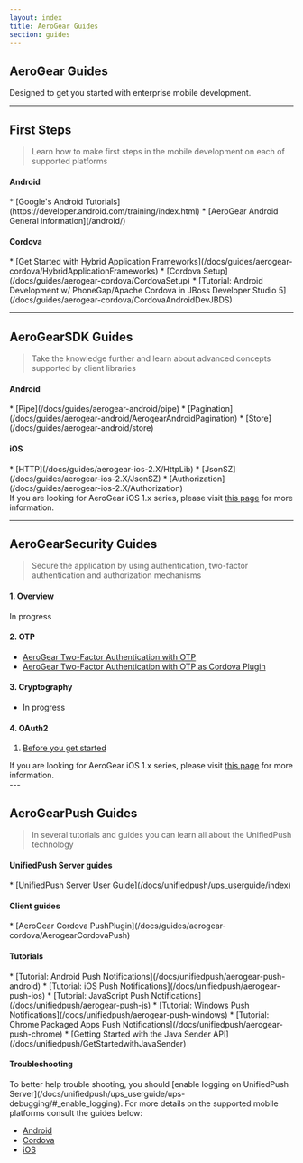 ```yaml
---
layout: index
title: AeroGear Guides
section: guides
---
```



<h2 class="section-header" id="overview">AeroGear Guides</h2>
Designed to get you started with enterprise mobile development.

---

<h2 class="section-header" id="first-steps"><i class="fa fa-graduation-cap"></i> First Steps</h2>

> Learn how to make first steps in the mobile development on each of supported platforms

<h4 id="coreAndroid">Android</h4>
* [Google's Android Tutorials](https://developer.android.com/training/index.html)
* [AeroGear Android General information](/android/)


<h4 id="coreCordova">Cordova</h4>
* [Get Started with Hybrid Application Frameworks](/docs/guides/aerogear-cordova/HybridApplicationFrameworks)
* [Cordova Setup](/docs/guides/aerogear-cordova/CordovaSetup)
* [Tutorial: Android Development w/ PhoneGap/Apache Cordova in JBoss Developer Studio 5](/docs/guides/aerogear-cordova/CordovaAndroidDevJBDS)

---

<h2 class="section-header" id="core"><i class="fa fa-rocket"></i> AeroGear<strong>SDK</strong> Guides</h2>

> Take the knowledge further and learn about advanced concepts supported by client libraries

<h4 id="coreAndroid">Android</h4>
* [Pipe](/docs/guides/aerogear-android/pipe)
* [Pagination](/docs/guides/aerogear-android/AerogearAndroidPagination)
* [Store](/docs/guides/aerogear-android/store)

<h4 id="coreIOS1">iOS</h4>
* [HTTP](/docs/guides/aerogear-ios-2.X/HttpLib)
* [JsonSZ](/docs/guides/aerogear-ios-2.X/JsonSZ)
* [Authorization](/docs/guides/aerogear-ios-2.X/Authorization)

<div class="alert alert-info" role="alert">If you are looking for AeroGear iOS 1.x series, please visit <a href="/docs/guides/aerogear-ios/">this page</a> for more information.</div>

---

<h2 class="section-header" id="security"><i class="fa fa-shield"></i> AeroGear<strong>Security</strong> Guides</h2>

> Secure the application by using authentication, two-factor authentication and authorization mechanisms

#### 1. Overview

In progress

#### 2. OTP
* [AeroGear Two-Factor Authentication with OTP](/docs/guides/AeroGear-OTP)
* [AeroGear Two-Factor Authentication with OTP as Cordova Plugin](/docs/guides/aerogear-cordova/AerogearCordovaOTP)

#### 3. Cryptography

* In progress

#### 4. OAuth2

  1. [Before you get started](/docs/guides/security/oauth2)

<div class="alert alert-info" role="alert">If you are looking for AeroGear iOS 1.x series, please visit <a href="/docs/guides/aerogear-ios/">this page</a> for more information.</div>
---

<h2 class="section-header" id="push"><i class="fa fa-paper-plane"></i> AeroGear<strong>Push</strong> Guides</h2>

> In several tutorials and guides you can learn all about the UnifiedPush technology

<h4 id="unifiedPush">UnifiedPush Server guides</h4>
* [UnifiedPush Server User Guide](/docs/unifiedpush/ups_userguide/index)

<h4 id="pushClientGuides">Client guides</h4>
* [AeroGear Cordova PushPlugin](/docs/guides/aerogear-cordova/AerogearCordovaPush)

<h4 id="pushTutorials">Tutorials</h4>
* [Tutorial: Android Push Notifications](/docs/unifiedpush/aerogear-push-android)
* [Tutorial: iOS Push Notifications](/docs/unifiedpush/aerogear-push-ios)
* [Tutorial: JavaScript Push Notifications](/docs/unifiedpush/aerogear-push-js)
* [Tutorial: Windows Push Notifications](/docs/unifiedpush/aerogear-push-windows)
* [Tutorial: Chrome Packaged Apps Push Notifications](/docs/unifiedpush/aerogear-push-chrome)
* [Getting Started with the Java Sender API](/docs/unifiedpush/GetStartedwithJavaSender)

<h4 id="pushTroubleshooting">Troubleshooting</h4>
To better help trouble shooting, you should [enable logging on UnifiedPush Server](/docs/unifiedpush/ups_userguide/ups-debugging/#_enable_logging).
For more details on the supported mobile platforms consult the guides below:

* [Android](/docs/unifiedpush/aerogear-push-android/troubleshooting)
* [Cordova](/docs/unifiedpush/aerogear-push-cordova/troubleshooting)
* [iOS](/docs/unifiedpush/aerogear-push-ios/troubleshooting)
